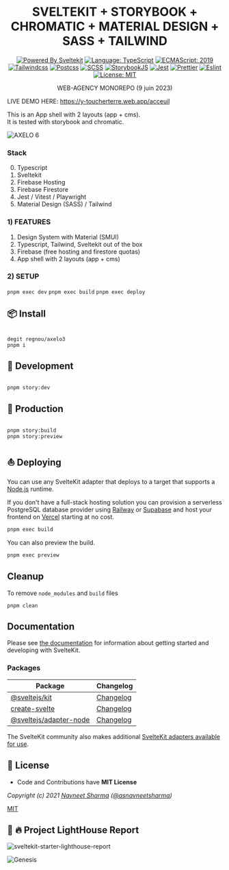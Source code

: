<div align="center">

# SVELTEKIT + STORYBOOK + CHROMATIC + MATERIAL DESIGN + SASS + TAILWIND

[![Powered By Sveltekit](https://img.shields.io/badge/powered%20by-svelte-FF3C02.svg?style=flat&logo=svelte)](https://kit.svelte.dev/) [![Language: TypeScript](https://img.shields.io/badge/language-typescript-blue.svg?style=flat&logo=typescript)](https://www.typescriptlang.org/) [![ECMAScript: 2019](https://img.shields.io/badge/ES-9-F7DF1E.svg?style=flat&logo=javascript)](https://github.com/tc39/ecma262) [![Tailwindcss](https://img.shields.io/badge/Tailwindcss-CSS--Framework-%2338B2AC?logo=tailwindcss)](https://tailwindcss.com) [![Postcss](https://img.shields.io/badge/Postcss-style-%23DD3A0A?style=flat&logo=postcss)](https://postcss.org) [![SCSS](https://img.shields.io/badge/SCSS-Style-%23CC6699?style=flat&logo=sass)](https://sass-lang.com/) [![StorybookJS](https://img.shields.io/badge/Storybook-UI--Webcomponent--tool-%23FF4785?style=flat&logo=storybook)](https://storybook.js.org/) [![Jest](https://img.shields.io/badge/Jest-Unit--Testing--Framework-%23C21325?style=flat&logo=jest)](https://jestjs.io/) [![Prettier](https://img.shields.io/badge/Prettier-code--formatter-%23F7B93E?style=flat&logo=prettier)](https://prettier.io/) [![Eslint](https://img.shields.io/badge/Eslint-linter-%234B32C3?style=flat&logo=eslint)](https://eslint.org/) [![License: MIT](https://img.shields.io/badge/license-MIT-brightgreen.svg?style=flat&logo=license)](https://github.com/navneetsharmaui/sveltekit-blog/blob/main/LICENSE)

WEB-AGENCY MONOREPO (9 juin 2023)

</div>

LIVE DEMO HERE: <https://y-toucherterre.web.app/acceuil>

This is an App shell with 2 layouts (app + cms).  
It is tested with storybook and chromatic.

![AXELO 6](https://github.com/nzaero/cosmos3-unix-dev-conf/blob/main/__DOC__/1-img/genesis.webp)

### Stack

0. Typescript
1. Sveltekit
2. Firebase Hosting
3. Firebase Firestore
4. Jest / Vitest / Playwright
5. Material Design (SASS) / Tailwind

### 1) FEATURES

1. Design System with Material (SMUI)
2. Typescript, Tailwind, Sveltekit out of the box
3. Firebase (free hosting and firestore quotas)
4. App shell with 2 layouts (app + cms)

### 2) SETUP

`pnpm exec dev`
`pnpm exec build`
`pnpm exec deploy`

## 📦️ Install

```

degit regnou/axelo3
pnpm i

```

## 📜 Development

```

pnpm story:dev

```

## 📜 Production

```

pnpm story:build
pnpm story:preview

```

## ⛵️ Deploying

You can use any SvelteKit adapter that deploys to a target that supports a [Node.js](https://nodejs.org/) runtime.

If you don't have a full-stack hosting solution you can provision a serverless PostgreSQL database provider using [Railway](https://railway.app/) or [Supabase](https://supabase.com/) and host your frontend on [Vercel](https://vercel.com/) starting at no cost.

```bash
pnpm exec build
```

You can also preview the build.

```bash
pnpm exec preview
```

## Cleanup

To remove `node_modules` and `build` files

```
pnpm clean
```

## Documentation

Please see [the documentation](https://kit.svelte.dev/docs) for information about getting started and developing with SvelteKit.

### Packages

| Package                                         | Changelog                                        |
| ----------------------------------------------- | ------------------------------------------------ |
| [@sveltejs/kit](packages/kit)                   | [Changelog](packages/kit/CHANGELOG.md)           |
| [create-svelte](packages/create-svelte)         | [Changelog](packages/create-svelte/CHANGELOG.md) |
| [@sveltejs/adapter-node](packages/adapter-node) | [Changelog](packages/adapter-node/CHANGELOG.md)  |

The SvelteKit community also makes additional [SvelteKit adapters available for use](https://sveltesociety.dev/components#adapters).

## 💫 License

- Code and Contributions have **MIT License**

_Copyright (c) 2021 [Navneet Sharma](http://github.com/navneetsharmaui) ([@asnavneetsharma](https://twitter.com/asnavneetsharma))_

[MIT](https://github.com/sveltejs/kit/blob/master/LICENSE)

## :100: :fire: Project LightHouse Report

![sveltekit-starter-lighthouse-report](https://user-images.githubusercontent.com/11630812/115241377-5d485d80-a13e-11eb-8667-611770992c28.png)

![Genesis](https://github.com/nzaero/cosmos3-unix-dev-conf/blob/main/__DOC__/1-img/genesis.webp)
